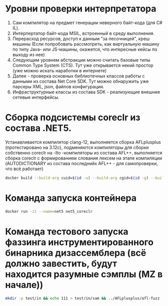 # Уровни проверки интерпретатора

1) Сам компилятор на предмет генерации неверного байт-кода (для C# IL).
2) Интерпертатор байт-кода MSIL, встроенный в среду выполнения.
3) Перерасход ресурсов, доступ к данным "за песочницей", креш машины (Если попробовать рассмотреть, как виртуальную машину по типу Java- или JS-машины, окажется, что интересные кейсы по выходу из нее)
4) Следующим уровнем абстракции можно считать базовые типы Common Type System (CTS). Тут уже открывается некий простор (уже можно искать наработки в интернете)
5) Далее - проверка основных библиотечных классов работы с данными из состава Net Core SDK. Тут можно обнаружить уже парсеры XML, json, файлов конфигурации.
6) Инфраструктурные классы из состава SDK - реализующие внешние сетевые интерфейсы.

# Сборка подсистемы coreclr из состава .NET5.

Устанавливается компилятор clang-12, выполняется сборка AFLplusplus (протестировано на 3.12c), подменяются компиляторы для сборки собственно coreclr на -lto -компиляторы из состава AFL++, выполняется сборка coreclr с формированием слования лексем на этапе компиляции (AUTODICTIONARY из состава последнийх AFL++ - для самопроверки, что всё работает)

``` bash
docker build --build-arg cuid=$(id -u) --build-arg cgid=$(id -g) --build-arg cuidname=$(id -un) --build-arg cgidname=$(id -gn) -t net5_coreclr -f Dockerfile_net5_coreclr.txt .
```

# Команда запуска контейнера

``` bash
docker run -it --name=net5 net5_coreclr
```

# Команда тестового запуска фаззинга инструментированного бинарника дизассемблера (всё должно завестить, будут находится разумные сэмплы (MZ в начале))

``` bash
mkdir -p test/in && echo 111 > test/in/sam && ../AFLplusplus/afl-fuzz -i test/in -o out -x clr.dict -- artifacts/bin/coreclr/Linux.x64.Debug/ildasm @@
```